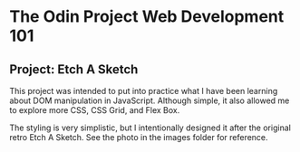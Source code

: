 # The Odin Project Web Development 101
## Project: Etch A Sketch

This project was intended to put into practice what I have been learning about DOM manipulation in JavaScript. Although simple, it also allowed me to explore more CSS, CSS Grid, and Flex Box. 

The styling is very simplistic, but I intentionally designed it after the original retro Etch A Sketch. See the photo in the images folder for reference. 